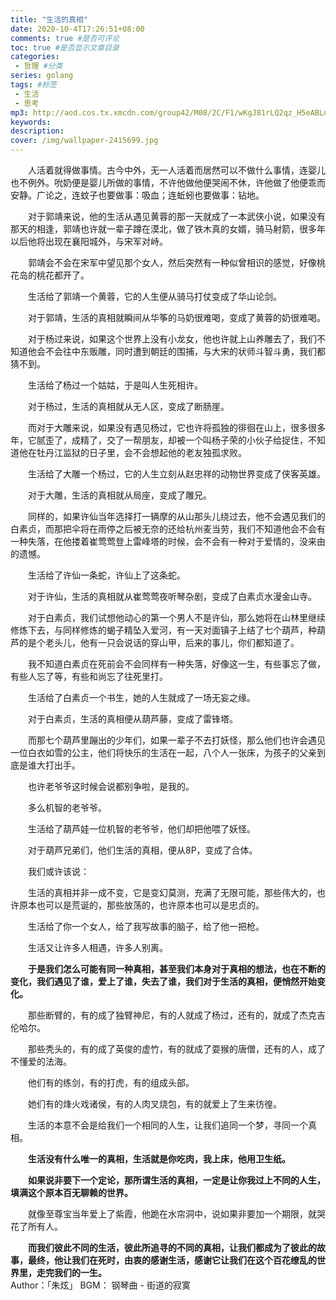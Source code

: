```yaml
---
title: "生活的真相"
date: 2020-10-4T17:26:51+08:00
comments: true #是否可评论
toc: true #是否显示文章目录
categories: 
 - 哲理 #分类
series: golang
tags: #标签
 - 生活
 - 思考
mp3: http://aod.cos.tx.xmcdn.com/group42/M08/2C/F1/wKgJ81rLQ2qz_H5eABLnXOCaglk016.mp3
keywords:
description: 
cover: /img/wallpaper-2415699.jpg
---
```


&ensp;&ensp;&ensp;&ensp;人活着就得做事情。古今中外，无一人活着而居然可以不做什么事情，连婴儿也不例外。吮奶便是婴儿所做的事情，不许他做他便哭闹不休，许他做了他便乖而安静。广论之，连蚊子也要做事：吸血；连蚯蚓也要做事：钻地。

&ensp;&ensp;&ensp;&ensp;对于郭靖来说，他的生活从遇见黄蓉的那一天就成了一本武侠小说，如果没有那天的相逢，郭靖也许就一辈子蹲在漠北，做了铁木真的女婿，骑马射箭，很多年以后他将出现在襄阳城外，与宋军对峙。

&ensp;&ensp;&ensp;&ensp;郭靖会不会在宋军中望见那个女人，然后突然有一种似曾相识的感觉，好像桃花岛的桃花都开了。

&ensp;&ensp;&ensp;&ensp;生活给了郭靖一个黄蓉，它的人生便从骑马打仗变成了华山论剑。

&ensp;&ensp;&ensp;&ensp;对于郭靖，生活的真相就瞬间从华筝的马奶很难喝，变成了黄蓉的奶很难喝。

&ensp;&ensp;&ensp;&ensp;对于杨过来说，如果这个世界上没有小龙女，他也许就上山养雕去了，我们不知道他会不会往中东贩雕，同时遭到朝廷的围捕，与大宋的状师斗智斗勇，我们都猜不到。

&ensp;&ensp;&ensp;&ensp;生活给了杨过一个姑姑，于是叫人生死相许。

&ensp;&ensp;&ensp;&ensp;对于杨过，生活的真相就从无人区，变成了断肠崖。

&ensp;&ensp;&ensp;&ensp;而对于大雕来说，如果没有遇见杨过，它也许将孤独的徘徊在山上，很多很多年，它腻歪了，成精了，交了一帮朋友，却被一个叫杨子荣的小伙子给捉住，不知道他在牡丹江监狱的日子里，会不会想起他的老友独孤求败。

&ensp;&ensp;&ensp;&ensp;生活给了大雕一个杨过，它的人生立刻从赵忠祥的动物世界变成了侠客英雄。

&ensp;&ensp;&ensp;&ensp;对于大雕，生活的真相就从局座，变成了雕兄。

&ensp;&ensp;&ensp;&ensp;同样的，如果许仙当年选择打一辆摩的从山那头儿绕过去，他不会遇见我们的白素贞，而那把伞将在雨停之后被无奈的还给杭州麦当劳，我们不知道他会不会有一种失落，在他搂着崔莺莺登上雷峰塔的时候，会不会有一种对于爱情的，没来由的遗憾。

&ensp;&ensp;&ensp;&ensp;生活给了许仙一条蛇，许仙上了这条蛇。

&ensp;&ensp;&ensp;&ensp;对于许仙，生活的真相就从崔莺莺夜听琴杂剧，变成了白素贞水漫金山寺。

&ensp;&ensp;&ensp;&ensp;对于白素贞，我们试想他动心的第一个男人不是许仙，那么她将在山林里继续修炼下去，与同样修炼的蝎子精坠入爱河，有一天对面镇子上结了七个葫芦，种葫芦的是个老头儿，他有一只会说话的穿山甲，后来的事儿，你们都知道了。

&ensp;&ensp;&ensp;&ensp;我不知道白素贞在死前会不会同样有一种失落，好像这一生，有些事忘了做，有些人忘了等，有些和尚忘了往死里打。

&ensp;&ensp;&ensp;&ensp;生活给了白素贞一个书生，她的人生就成了一场无妄之缘。

&ensp;&ensp;&ensp;&ensp;对于白素贞，生活的真相便从葫芦藤，变成了雷锋塔。

&ensp;&ensp;&ensp;&ensp;而那七个葫芦里蹦出的少年们，如果一辈子不去打妖怪，那么他们也许会遇见一位白衣如雪的公主，他们将快乐的生活在一起，八个人一张床，为孩子的父亲到底是谁大打出手。

&ensp;&ensp;&ensp;&ensp;也许老爷爷这时候会说都别争啦，是我的。

&ensp;&ensp;&ensp;&ensp;多么机智的老爷爷。

&ensp;&ensp;&ensp;&ensp;生活给了葫芦娃一位机智的老爷爷，他们却把他喂了妖怪。

&ensp;&ensp;&ensp;&ensp;对于葫芦兄弟们，他们生活的真相，便从8P，变成了合体。

&ensp;&ensp;&ensp;&ensp;我们或许该说：

&ensp;&ensp;&ensp;&ensp;生活的真相并非一成不变，它是变幻莫测，充满了无限可能，那些伟大的，也许原本也可以是荒诞的，那些放荡的，也许原本也可以是忠贞的。

&ensp;&ensp;&ensp;&ensp;生活给了你一个女人，给了我写故事的脑子，给了他一把枪。

&ensp;&ensp;&ensp;&ensp;生活又让许多人相遇，许多人别离。

&ensp;&ensp;&ensp;&ensp;**于是我们怎么可能有同一种真相，甚至我们本身对于真相的想法，也在不断的变化，我们遇见了谁，爱上了谁，失去了谁，我们对于生活的真相，便悄然开始变化。**

&ensp;&ensp;&ensp;&ensp;那些断臂的，有的成了独臂神尼，有的人就成了杨过，还有的，就成了杰克吉伦哈尔。

&ensp;&ensp;&ensp;&ensp;那些秃头的，有的成了英俊的虚竹，有的就成了耍猴的唐僧，还有的人，成了不懂爱的法海。

&ensp;&ensp;&ensp;&ensp;他们有的练剑，有的打虎，有的组成头部。

&ensp;&ensp;&ensp;&ensp;她们有的烽火戏诸侯，有的人肉叉烧包，有的就爱上了生来彷徨。

&ensp;&ensp;&ensp;&ensp;生活的本意不会是给我们一个相同的人生，让我们追同一个梦，寻同一个真相。

&ensp;&ensp;&ensp;&ensp;**生活没有什么唯一的真相，生活就是你吃肉，我上床，他用卫生纸。**

&ensp;&ensp;&ensp;&ensp;**如果说非要下一个定论，那所谓生活的真相，一定是让你我过上不同的人生，填满这个原本百无聊赖的世界。**

&ensp;&ensp;&ensp;&ensp;就像至尊宝当年爱上了紫霞，他跪在水帘洞中，说如果非要加一个期限，就哭花了所有人。

&ensp;&ensp;&ensp;&ensp;**而我们彼此不同的生活，彼此所追寻的不同的真相，让我们都成为了彼此的故事，最终，他让我们在死时，由衷的感谢生活，感谢它让我们在这个百花缭乱的世界里，走完我们的一生。**
<br>
Author：「朱炫」
BGM： 钢琴曲 - 街道的寂寞